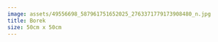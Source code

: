 ```yaml
---
image: assets/49556698_587961751652025_2763371779173908480_n.jpg
title: Borek
size: 50cm x 50cm
---
```

